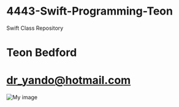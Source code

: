 # 4443-Swift-Programming-Teon
Swift Class Repository

# Teon Bedford
# dr_yando@hotmail.com

![My image](http://107.170.201.201/Swift/P1010037.JPG)
